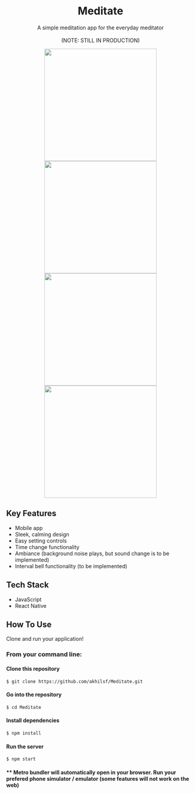 <h1 align="center">
  Meditate
</h1>

<p align="center">
A simple meditation app for the everyday meditator <br />
<br />
(NOTE: STILL IN PRODUCTION)
</p>


<div align="center">
  <div style={{ display: flex }} >
    <img src="https://user-images.githubusercontent.com/81180232/142135655-34c76566-305c-4581-aa43-46abc81cef8e.png" width="300" />
    <img src="https://user-images.githubusercontent.com/81180232/142135666-ef490ba0-6547-4c39-af23-d28349b76b09.png" width="300" />
  </div>

  <div style={{ display: flex }} >
    <img src="https://user-images.githubusercontent.com/81180232/142135671-b08a5cd3-1d2b-4ec1-9f78-5f4d25e338c5.png" width="300" />
    <img src="https://user-images.githubusercontent.com/81180232/142135679-074553f4-8ebe-439b-9e8d-36008ca71be0.png" width="300" />
  </div>
</div>

## Key Features
* Mobile app
* Sleek, calming design
* Easy setting controls
* Time change functionality
* Ambiance (background noise plays, but sound change is to be implemented)
* Interval bell functionality (to be implemented)

## Tech Stack
* JavaScript
* React Native

## How To Use
Clone and run your application!

### From your command line:


#### Clone this repository
```
$ git clone https://github.com/akhilsf/Meditate.git
```

#### Go into the repository
```
$ cd Meditate
```

#### Install dependencies
```
$ npm install
```

#### Run the server
```
$ npm start
```

#### ** Metro bundler will automatically open in your browser. Run your prefered phone simulator / emulator (some features will not work on the web)
